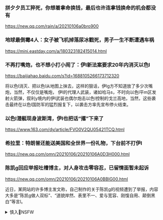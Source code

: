 ### 拼夕夕员工猝死，你想着拿命换钱，最后也许连拿钱换命的机会都没有
https://new.qq.com/rain/a/20210106a0bro900

### 地球最倒霉4人：女子被飞机掉落尿冰戳死，男子一生不断遭遇车祸
https://mini.eastday.com/a/180323182415014.html

### 不再打嘴炮，也不想小打小闹了：伊l新法案要求20年内消灭以色l
https://baijiahao.baidu.com/s?id=1688105266173712320

将以色l消灭、把以色l从地图上抹去，这样的狠话，伊lg方不知道放了多少次嘴炮，当然，不仅仅是嘴炮，
伊l的代理人武装，诸如哈马s，不时向以色l平m区发射火箭弹，叙利y境内的伊l武装也偶尔炮击以色l控制的戈兰高地，当然，这些袭击最终在以色l国防军的猛烈报复下，以袭击方率先宣布停火结束。

### 以色l潜艇现身波斯湾，伊l也把话“撂”下来了
https://www.163.com/dy/article/FVO0V2QU05421TCQ.html

### 希拉里：特朗普还能送美国和全世界一份礼物，下台前不打伊l
https://new.qq.com/omn/20210106/20210106A0D3H000.html

### 陈凯g回应举报吐槽博主，对人身攻击零容忍，已留情面暂未起诉
https://new.qq.com/omn/20210106/20210106A0BBIG00.html

近日，某网站的许多博主发文称，自己制作的关于陈凯g的视频遭到了举报，内容大多是“陈凯g做人双标”、“道貌岸然、表里不一、爱与宽容、刚愎自用、颠倒黑白”等言l。

<details><summary>慎入🔞NSFW</summary>

Not Safe For Work
<img src="https://upload.wikimedia.org/wikipedia/commons/thumb/d/d3/Biohazard_Symbol_Specification.png/210px-Biohazard_Symbol_Specification.png">

<details><summary><b>风险自理Use At Your Own Risk🈲</summary>

### 顏純g：xjp不是極左問題，是安全感問題
https://2newcenturynet.blogspot.com/2021/01/blog-post_83.html

鄧xp的改g開放，並不是他要改變zg的體z，要背叛g產d的終極宗旨，而是當其時zg因數十年z治運動的摧殘，已經無以為繼，面臨經濟bk，zq瓦解的問題。
鄧xp的改g開放，不是為拯救zg人，只是為拯救zg，這才是實質。

上世紀六十年代大j荒後，劉sq在農村搞「三自一包」，容忍個體經濟，以為續命丹，不消兩三年，經濟喘過氣來，老m又搞文g，結果劉sq搞死了自己。到文g後zg又面臨絕境，鄧xp又借z本主義東風，以解燃眉之急，先活下來再說，於是有改g開放。

### 为什么说zg经济增长放缓是合理的
http://epaper.oeeee.com/epaper/H/html/2016-01/25/content_7157.htm

### zg经济增速放缓为何无需过度焦虑
http://theory.people.com.cn/n1/2016/0808/c40531-28618590.html

</details>
</details>
